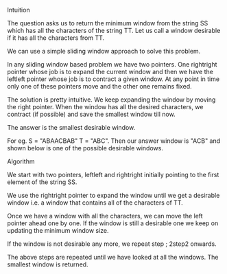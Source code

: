 Intuition

The question asks us to return the minimum window from the string SS which has all the characters of the string TT. Let us call a window desirable if it has all the characters from TT.

We can use a simple sliding window approach to solve this problem.

In any sliding window based problem we have two pointers. One rightright pointer whose job is to expand the current window and then we have the leftleft pointer whose job is to contract a given window. At any point in time only one of these pointers move and the other one remains fixed.

The solution is pretty intuitive. We keep expanding the window by moving the right pointer. When the window has all the desired characters, we contract (if possible) and save the smallest window till now.

The answer is the smallest desirable window.

For eg. S = "ABAACBAB" T = "ABC". Then our answer window is "ACB" and shown below is one of the possible desirable windows.



Algorithm

We start with two pointers, leftleft and rightright initially pointing to the first element of the string SS.

We use the rightright pointer to expand the window until we get a desirable window i.e. a window that contains all of the characters of TT.

Once we have a window with all the characters, we can move the left pointer ahead one by one. If the window is still a desirable one we keep on updating the minimum window size.

If the window is not desirable any more, we repeat step \; 2step2 onwards.


The above steps are repeated until we have looked at all the windows. The smallest window is returned.

